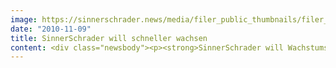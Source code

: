 ```yaml
---
image: https://sinnerschrader.news/media/filer_public_thumbnails/filer_public/3b/42/3b421313-0df6-4713-aa6b-8f9a043672aa/varfoldersdjk8pxf42x64d8fxslz8jcc8fc0000gnttmp4z6ykm__480x288_q85_crop_subsampling-2_upscale.png
date: "2010-11-09"
title: SinnerSchrader will schneller wachsen
content: <div class="newsbody"><p><strong>SinnerSchrader will Wachstumstempo 2010/2011 weiter erhöhen / Endgültige Zahlen für 2009/2010 bestätigen erfolgreiches Geschäftsjahr</strong></p><p>SinnerSchrader hat das Geschäftsjahr 2009/2010 (1. September 2009 bis 31. August 2010) mit einem Nettoumsatz von 23,9 Mio. Euro und einem operativen Ergebnis (EBITA) von 2,2 Mio. Euro abgeschlossen. Im Vergleich zum Vorjahr legte SinnerSchrader im Umsatz 3 Mio. Euro oder 14,3 Prozent zu und steigerte das EBITA um 0,75 Mio. Euro oder 51,7 Prozent. Mit diesem Ergebnis hat SinnerSchrader die Umsatzziele erreicht und die EBITA-Planungen sogar übertroffen. Die operative Rendite verbesserte sich auf 9,1 Prozent nach 6,9 Prozent im Vorjahr.<br/>Beim Aufbau der neuen Geschäftsfelder Adserving und E-Commerce-Outsourcing fielen 2009/2010 operative Anlaufverluste in Höhe von 1,25 Mio. Euro an, ohne die das EBITA bei 3,45 Mio. Euro oder 14,4 Prozent vom Nettoumsatz gelegen hätte. Im Geschäftsjahr 2008/2009 hatte SinnerSchrader Anlaufkosten von 1,0 Mio. Euro getragen.</p><p>Der testierte und vom Aufsichtsrat gebilligte Konzernabschluss, der heute vorgelegt wird, bestätigt die vorläufigen Zahlen vom 14. Oktober 2010. Damit werden auch die Rekordzahlen des vierten Quartals 2009/2010 –ein Nettoumsatz von 6,8 Mio. Euro und ein EBITA von 1,1 Mio. Euro –untermauert. Dank erfreulicher Erfolge bei der Neukundengewinnung hat SinnerSchrader Nettoumsatz und EBITA im vierten Quartal um 27,0 Prozent bzw. 73,0 Prozent steigern können.</p><p>Das auf die SinnerSchrader-Aktionäre entfallende Konzernergebnis erreichte im Geschäftsjahr 2009/2010 1,1 Mio. Euro oder 10 Cent je Aktie. Es lag 0,1 Mio. Euro oder 1 Cent je Aktie unter dem Vorjahr, da positive Einmaleffekte im Finanzergebnis und bei den Ertragsteuern des Vorjahres weggefallen und die Amortisationsbelastungen für Akquisitionen gestiegen waren. Die Liquiditätsreserve erhöhte sich zum 31. August 2010 um 0,3 Mio. Euro auf 8,3 Mio. Euro. Die Eigenkapitalquote lag zum Stichtag bei 60 Prozent. Ende August 2010 waren 305 Mitarbeiter in der SinnerSchrader-Gruppe beschäftigt, davon 19 Auszubildende.</p><p>Angesichts des freundlichen Konjunkturumfelds und der fortschreitenden Digitalisierung des Marketings sieht SinnerSchrader für das laufende Geschäftsjahr 2010/2011 erhebliche Wachstumschancen. Sie sollen genutzt werden, um das Wachstumstempo noch einmal zu erhöhen. So rechnet SinnerSchrader für 2010/2011 mit einem organischen Nettoumsatzwachstum zwischen 15 Prozent und 20 Prozent und einer mindestens ebenso deutlichen Steigerung des EBITA. Eine positive operative Entwicklung würde im Geschäftsjahr 2010/2011 auch wieder in einer spürbaren Verbesserung des Konzernergebnisses resultieren.</p><p>Vor diesem Hintergrund schlagen Vorstand und Aufsichtsrat der Hauptversammlung am 16. Dezember 2010 eine Dividende in unveränderter Höhe von 8 Cent je Aktie vor. Dieser Betrag würde erneut aus dem steuerlichen Einlagekonto bedient und wäre daher für nicht wesentlich Beteiligte steuerfrei. Eine Verbesserung des Konzernergebnisses im Geschäftsjahr 2010/2011 böte Raum für eine Erhöhung der Dividende.</p><p>Der Aufsichtsrat hat in seiner Bilanzsitzung Matthias Schrader, einer der beiden Gründer der SinnerSchrader-Gruppe und seit September 2002 alleiniger Vorstandsvorsitzender der SinnerSchrader AG, für weitere fünf Jahre bis zum 31. Dezember 2015 zum Vorstandsvorsitzenden bestellt.</p><p>Konzernabschluss und Jahresabschluss der SinnerSchrader AG sind ab heute auf der Investorenwebsite von SinnerSchrader unter <a href="http&#58;//www.wkn514190.de">www.wkn514190.de</a> einzusehen. Der vollständige Geschäftsbericht wird voraussichtlich am 18. November 2010 an gleicher Stelle veröffentlicht.</p></div>
---
```

